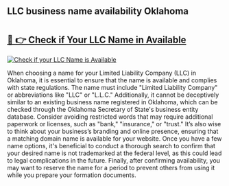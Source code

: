 ## LLC business name availability Oklahoma 

# <h2><a href="http://shrsl.com/4unio">🔗 👉 Check if Your LLC Name in Available</a></h2>

[![Check if your LLC Name is Available](https://llcbible.com/name-availability-button.jpg)](http://shrsl.com/4unio)

When choosing a name for your Limited Liability Company (LLC) in Oklahoma, it is essential to ensure that the name is available and complies with state regulations. The name must include "Limited Liability Company" or abbreviations like "LLC" or "L.L.C." Additionally, it cannot be deceptively similar to an existing business name registered in Oklahoma, which can be checked through the Oklahoma Secretary of State's business entity database. Consider avoiding restricted words that may require additional paperwork or licenses, such as "bank," "insurance," or "trust." It’s also wise to think about your business’s branding and online presence, ensuring that a matching domain name is available for your website. Once you have a few name options, it's beneficial to conduct a thorough search to confirm that your desired name is not trademarked at the federal level, as this could lead to legal complications in the future. Finally, after confirming availability, you may want to reserve the name for a period to prevent others from using it while you prepare your formation documents.